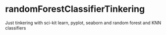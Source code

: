 # randomForestClassifierTinkering
 Just tinkering with sci-kit learn, pyplot, seaborn and random forest and KNN classifiers 
